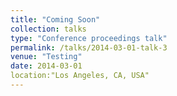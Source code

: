 ```yaml
---
title: "Coming Soon"
collection: talks
type: "Conference proceedings talk"
permalink: /talks/2014-03-01-talk-3
venue: "Testing"
date: 2014-03-01
location:"Los Angeles, CA, USA"
---
```


